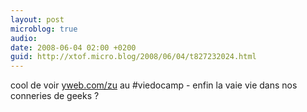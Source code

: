 ```yaml
---
layout: post
microblog: true
audio: 
date: 2008-06-04 02:00 +0200
guid: http://xtof.micro.blog/2008/06/04/t827232024.html
---
```

cool de voir [yweb.com/zu](http://yweb.com/zu) au #viedocamp - enfin la vaie vie dans nos conneries de geeks ?
